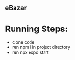 ## eBazar
# Running Steps:
  * clone code
  * run npm i in project directory
  * run npx expo start
